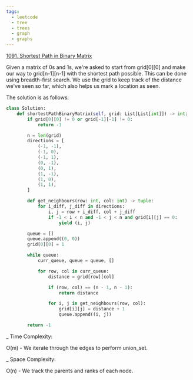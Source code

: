 ```yaml
---
tags:
  - leetcode
  - tree
  - trees
  - graph
  - graphs
---
```


<a href="https://leetcode.com/problems/shortest-path-in-binary-matrix/">
1091. Shortest Path in Binary Matrix</a>

Given a matrix of 0s and 1s, we're asked to start from grid[0][0] and make our
way to grid[n-1][n-1] with the shortest path possible. This can be done using
breadth-first search. We use the grid to keep track of the distance we've seen
so far, which also helps us mark a location as seen.

The solution is as follows:

```python
class Solution:
    def shortestPathBinaryMatrix(self, grid: List[List[int]]) -> int:
        if grid[0][0] != 0 or grid[-1][-1] != 0:
            return -1

        n = len(grid)
        directions = [
            (-1, -1),
            (-1, 0),
            (-1, 1),
            (0, -1),
            (0, 1),
            (1, -1),
            (1, 0),
            (1, 1),
        ]

        def get_neighbours(row: int, col: int) -> tuple:
            for i_diff, j_diff in directions:
                i, j = row + i_diff, col + j_diff
                if -1 < i < n and -1 < j < n and grid[i][j] == 0:
                    yield (i, j)

        queue = []
        queue.append((0, 0))
        grid[0][0] = 1

        while queue:
            curr_queue, queue = queue, []

            for row, col in curr_queue:
                distance = grid[row][col]

                if (row, col) == (n - 1, n - 1):
                    return distance

                for i, j in get_neighbours(row, col):
                    grid[i][j] = distance + 1
                    queue.append((i, j))

        return -1
```

\_ Time Complexity:

O(m) - We iterate through the edges to perform union_set.

\_ Space Complexity:

O(n) - We track the parents and ranks of each node.
